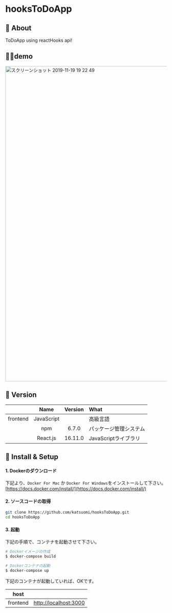 # hooksToDoApp

## 💬 About

ToDoApp using reactHooks api!

## 💁‍♂️demo
<img width="980" alt="スクリーンショット 2019-11-19 19 22 49" src="https://user-images.githubusercontent.com/36298285/69138555-3c6f7900-0b02-11ea-93e9-1d956f02ce2c.png">

## 🌻 Version

||Name|Version|What|
|:-:|:-:|:-:|:-|
|frontend|JavaScript||高級言語|
||npm|6.7.0|パッケージ管理システム|
||React.js|16.11.0|JavaScriptライブラリ|

## 🔰 Install & Setup

#### 1. Dockerのダウンロード

下記より、`Docker For Mac` か `Docker For Windows`をインストールして下さい。  
[https://docs.docker.com/install/](https://docs.docker.com/install/)

#### 2. ソースコードの取得

```bash
git clone https://github.com/katsuomi/hooksToDoApp.git
cd hooksToDoApp
```

#### 3. 起動

下記の手順で、コンテナを起動させて下さい。

```bash
# Dockerイメージの作成
$ docker-compose build

# Dockerコンテナの起動
$ docker-compose up
```

下記のコンテナが起動していれば、OKです。

|host||
|:-:|:-:|
|frontend|[http://localhost:3000](http://localhost:3000)|
